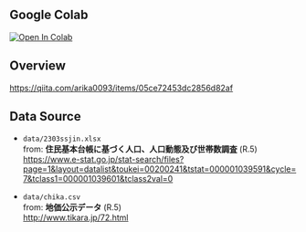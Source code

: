 
## Google Colab
 [![Open In Colab](https://colab.research.google.com/assets/colab-badge.svg)](https://colab.research.google.com/github/arika0093/polars-opendata-convert-test/blob/main/test.ipynb)


## Overview
https://qiita.com/arika0093/items/05ce72453dc2856d82af

## Data Source
* `data/2303ssjin.xlsx`  
from: **住民基本台帳に基づく人口、人口動態及び世帯数調査** (R.5)  
https://www.e-stat.go.jp/stat-search/files?page=1&layout=datalist&toukei=00200241&tstat=000001039591&cycle=7&tclass1=000001039601&tclass2val=0

* `data/chika.csv`  
from: **地価公示データ** (R.5)  
http://www.tikara.jp/72.html
